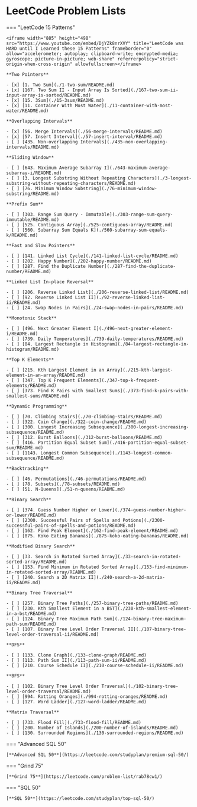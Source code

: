 # LeetCode Problem Lists

=== "LeetCode 15 Patterns"
    
    <iframe width="885" height="498" src="https://www.youtube.com/embed/DjYZk8nrXVY" title="LeetCode was HARD until I Learned these 15 Patterns" frameborder="0" allow="accelerometer; autoplay; clipboard-write; encrypted-media; gyroscope; picture-in-picture; web-share" referrerpolicy="strict-origin-when-cross-origin" allowfullscreen></iframe>

    **Two Pointers**

    - [x] [1. Two Sum](./1-two-sum/README.md)
    - [x] [167. Two Sum II - Input Array Is Sorted](./167-two-sum-ii-input-array-is-sorted/README.md)
    - [x] [15. 3Sum](./15-3sum/README.md)
    - [x] [11. Container With Most Water](./11-container-with-most-water/README.md)

    **Overlapping Intervals**

    - [x] [56. Merge Intervals](./56-merge-intervals/README.md)
    - [x] [57. Insert Interval](./57-insert-interval/README.md)
    - [ ] [435. Non-overlapping Intervals](./435-non-overlapping-intervals/README.md)

    **Sliding Window**

    - [ ] [643. Maximum Average Subarray I](./643-maximum-average-subarray-i/README.md)
    - [ ] [3. Longest Substring Without Repeating Characters](./3-longest-substring-without-repeating-characters/README.md)
    - [ ] [76. Minimum Window Substring](./76-minimum-window-substring/README.md)

    **Prefix Sum**

    - [ ] [303. Range Sum Query - Immutable](./303-range-sum-query-immutable/README.md)
    - [ ] [525. Contiguous Array](./525-contiguous-array/README.md)
    - [ ] [560. Subarray Sum Equals K](./560-subarray-sum-equals-k/README.md)

    **Fast and Slow Pointers**

    - [ ] [141. Linked List Cycle](./141-linked-list-cycle/README.md)
    - [ ] [202. Happy Number](./202-happy-number/README.md)
    - [ ] [287. Find the Duplicate Number](./287-find-the-duplicate-number/README.md)

    **Linked List In-place Reversal**

    - [ ] [206. Reverse Linked List](./206-reverse-linked-list/README.md)
    - [ ] [92. Reverse Linked List II](./92-reverse-linked-list-ii/README.md)
    - [ ] [24. Swap Nodes in Pairs](./24-swap-nodes-in-pairs/README.md)

    **Monotonic Stack**

    - [ ] [496. Next Greater Element I](./496-next-greater-element-i/README.md)
    - [ ] [739. Daily Temperatures](./739-daily-temperatures/README.md)
    - [ ] [84. Largest Rectangle in Histogram](./84-largest-rectangle-in-histogram/README.md)

    **Top K Elements**

    - [ ] [215. Kth Largest Element in an Array](./215-kth-largest-element-in-an-array/README.md)
    - [ ] [347. Top K Frequent Elements](./347-top-k-frequent-elements/README.md)
    - [ ] [373. Find K Pairs with Smallest Sums](./373-find-k-pairs-with-smallest-sums/README.md)

    **Dynamic Programming**

    - [ ] [70. Climbing Stairs](./70-climbing-stairs/README.md)
    - [ ] [322. Coin Change](./322-coin-change/README.md)
    - [ ] [300. Longest Increasing Subsequence](./300-longest-increasing-subsequence/README.md)
    - [ ] [312. Burst Balloons](./312-burst-balloons/README.md)
    - [ ] [416. Partition Equal Subset Sum](./416-partition-equal-subset-sum/README.md)
    - [ ] [1143. Longest Common Subsequence](./1143-longest-common-subsequence/README.md)

    **Backtracking**

    - [ ] [46. Permutations](./46-permutations/README.md)
    - [ ] [78. Subsets](./78-subsets/README.md)
    - [ ] [51. N-Queens](./51-n-queens/README.md)

    **Binary Search**

    - [ ] [374. Guess Number Higher or Lower](./374-guess-number-higher-or-lower/README.md)
    - [ ] [2300. Successful Pairs of Spells and Potions](./2300-successful-pairs-of-spells-and-potions/README.md)
    - [ ] [162. Find Peak Element](./162-find-peak-element/README.md)
    - [ ] [875. Koko Eating Bananas](./875-koko-eating-bananas/README.md)

    **Modified Binary Search**

    - [ ] [33. Search in Rotated Sorted Array](./33-search-in-rotated-sorted-array/README.md)
    - [ ] [153. Find Minimum in Rotated Sorted Array](./153-find-minimum-in-rotated-sorted-array/README.md)
    - [ ] [240. Search a 2D Matrix II](./240-search-a-2d-matrix-ii/README.md)

    **Binary Tree Traversal**

    - [ ] [257. Binary Tree Paths](./257-binary-tree-paths/README.md)
    - [ ] [230. Kth Smallest Element in a BST](./230-kth-smallest-element-in-a-bst/README.md)
    - [ ] [124. Binary Tree Maximum Path Sum](./124-binary-tree-maximum-path-sum/README.md)
    - [ ] [107. Binary Tree Level Order Traversal II](./107-binary-tree-level-order-traversal-ii/README.md)

    **DFS**

    - [ ] [133. Clone Graph](./133-clone-graph/README.md)
    - [ ] [113. Path Sum II](./113-path-sum-ii/README.md)
    - [ ] [210. Course Schedule II](./210-course-schedule-ii/README.md)

    **BFS**

    - [ ] [102. Binary Tree Level Order Traversal](./102-binary-tree-level-order-traversal/README.md)
    - [ ] [994. Rotting Oranges](./994-rotting-oranges/README.md)
    - [ ] [127. Word Ladder](./127-word-ladder/README.md)

    **Matrix Traversal**

    - [ ] [733. Flood Fill](./733-flood-fill/README.md)
    - [ ] [200. Number of Islands](./200-number-of-islands/README.md)
    - [ ] [130. Surrounded Regions](./130-surrounded-regions/README.md)


=== "Advanced SQL 50"

    [**Advanced SQL 50**](https://leetcode.com/studyplan/premium-sql-50/)



=== "Grind 75"

    [**Grind 75**](https://leetcode.com/problem-list/rab78cw1/)
    
    
=== "SQL 50"

    [**SQL 50**](https://leetcode.com/studyplan/top-sql-50/)

